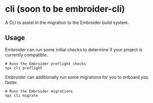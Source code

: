 # cli (soon to be embroider-cli)

A CLI to assist in the migration to the Embroider build system.

## Usage

Embroider can run some initial checks to determine if your project is currently compatible.

```shell
# Runs the Embroider preflight checks
npx cli preflight
```

Embroider can additionally run some migrations for you to onboard you faster.

```shell
# Runs the Embroider migrations
npx cli migrate
```
